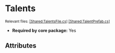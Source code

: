 # Talents
<sup>Relevant files: [[Shared:TalentsFile.cs]](https://github.com/Regalis11/Barotrauma/blob/master/Barotrauma/BarotraumaShared/SharedSource/ContentManagement/ContentFile/TalentsFile.cs) [[Shared:TalentPrefab.cs]](https://github.com/Regalis11/Barotrauma/blob/master/Barotrauma/BarotraumaShared/SharedSource/Characters/Talents/TalentPrefab.cs)</sup>
- **Required by core package:** Yes



## Attributes



